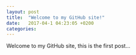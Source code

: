 ```yaml
---
layout: post
title:  "Welcome to my GitHub site!"
date:   2017-04-1 04:23:05 +0200
categories: 
---
```

Welcome to my GitHub site, this is the first post...
